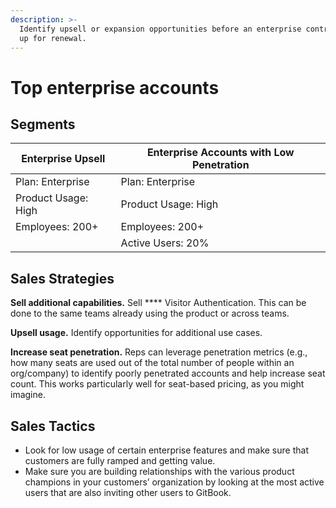 ```yaml
---
description: >-
  Identify upsell or expansion opportunities before an enterprise contract comes
  up for renewal.
---
```


# Top enterprise accounts

## Segments

| Enterprise Upsell   | Enterprise Accounts with Low Penetration |
| ------------------- | ---------------------------------------- |
| Plan: Enterprise    | Plan: Enterprise                         |
| Product Usage: High | Product Usage: High                      |
| Employees: 200+     | Employees: 200+                          |
|                     | Active Users: 20%                        |

## Sales Strategies

**Sell additional capabilities.** Sell **** Visitor Authentication. This can be done to the same teams already using the product or across teams.

**Upsell usage.**  Identify opportunities for additional use cases.

**Increase seat penetration.** Reps can leverage penetration metrics (e.g., how many seats are used out of the total number of people within an org/company) to identify poorly penetrated accounts and help increase seat count. This works particularly well for seat-based pricing, as you might imagine.

## **Sales Tactics**

* Look for low usage of certain enterprise features and make sure that customers are fully ramped and getting value.
* Make sure you are building relationships with the various product champions in your customers’ organization by looking at the most active users that are also inviting other users to GitBook.
